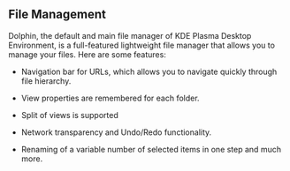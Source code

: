 ##  File Management
Dolphin, the default and main file manager of KDE Plasma Desktop Environment, is a full-featured lightweight file manager that allows you to manage your files. 
Here are some features:
- Navigation bar for URLs, which allows you to navigate quickly through file hierarchy.

- View properties are remembered for each folder.

- Split of views is supported

- Network transparency and Undo/Redo functionality.

- Renaming of a variable number of selected items in one step and much more.

